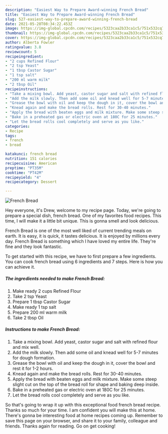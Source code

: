 ```yaml
---
description: "Easiest Way to Prepare Award-winning French Bread"
title: "Easiest Way to Prepare Award-winning French Bread"
slug: 527-easiest-way-to-prepare-award-winning-french-bread
date: 2021-05-28T08:34:22.453Z
image: https://img-global.cpcdn.com/recipes/5323caa2b33ca1c5/751x532cq70/french-bread-recipe-main-photo.jpg
thumbnail: https://img-global.cpcdn.com/recipes/5323caa2b33ca1c5/751x532cq70/french-bread-recipe-main-photo.jpg
cover: https://img-global.cpcdn.com/recipes/5323caa2b33ca1c5/751x532cq70/french-bread-recipe-main-photo.jpg
author: Alberta Fowler
ratingvalue: 3.8
reviewcount: 5
recipeingredient:
- "2 cups Refined Flour"
- "2 tsp Yeast"
- "1 tbsp Castor Sugar"
- "1 tsp salt"
- "200 ml warm milk"
- "2 tbsp Oil"
recipeinstructions:
- "Take a mixing bowl. Add yeast, castor sugar and salt with refined flour and mix well."
- "Add the milk slowly. Then add some oil and knead well for 5-7 minutes for dough formation."
- "Grease the bowl with oil and keep the dough in it, cover the bowl and rest it for 1-2 hours."
- "Knead again and make the bread rolls. Rest for 30-40 minutes."
- "Apply the bread with beaten eggs and milk mixture. Make some steep slight cut on the top of the bread roll for shape and baking deep inside."
- "Bake in a preheated gas or electric oven at 180C for 25 minutes."
- "Let the bread rolls cool completely and serve as you like."
categories:
- Recipe
tags:
- french
- bread

katakunci: french bread 
nutrition: 151 calories
recipecuisine: American
preptime: "PT35M"
cooktime: "PT42M"
recipeyield: "4"
recipecategory: Dessert

---
```



![French Bread](https://img-global.cpcdn.com/recipes/5323caa2b33ca1c5/751x532cq70/french-bread-recipe-main-photo.jpg)

Hey everyone, it's Drew, welcome to my recipe page. Today, we're going to prepare a special dish, french bread. One of my favorites food recipes. This time, I will make it a little bit unique. This is gonna smell and look delicious.

French Bread is one of the most well liked of current trending meals on earth. It is easy, it is quick, it tastes delicious. It is enjoyed by millions every day. French Bread is something which I have loved my entire life. They're fine and they look fantastic.




To get started with this recipe, we have to first prepare a few ingredients. You can cook french bread using 6 ingredients and 7 steps. Here is how you can achieve it.

<!--inarticleads1-->

##### The ingredients needed to make French Bread:

1. Make ready 2 cups Refined Flour
1. Take 2 tsp Yeast
1. Prepare 1 tbsp Castor Sugar
1. Make ready 1 tsp salt
1. Prepare 200 ml warm milk
1. Take 2 tbsp Oil




<!--inarticleads2-->

##### Instructions to make French Bread:

1. Take a mixing bowl. Add yeast, castor sugar and salt with refined flour and mix well.
1. Add the milk slowly. Then add some oil and knead well for 5-7 minutes for dough formation.
1. Grease the bowl with oil and keep the dough in it, cover the bowl and rest it for 1-2 hours.
1. Knead again and make the bread rolls. Rest for 30-40 minutes.
1. Apply the bread with beaten eggs and milk mixture. Make some steep slight cut on the top of the bread roll for shape and baking deep inside.
1. Bake in a preheated gas or electric oven at 180C for 25 minutes.
1. Let the bread rolls cool completely and serve as you like.




So that's going to wrap it up with this exceptional food french bread recipe. Thanks so much for your time. I am confident you will make this at home. There's gonna be interesting food at home recipes coming up. Remember to save this page on your browser, and share it to your family, colleague and friends. Thanks again for reading. Go on get cooking!
